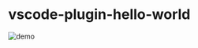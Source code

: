 # vscode-plugin-hello-world



![demo](https://github.com/huanhunmao/vscode-plugin-hello-world/blob/master/demo.gif)
